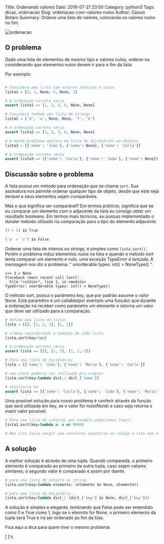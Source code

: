 Title: Ordenando valores
Date: 2016-07-21 23:00
Category: python3
Tags: dicas, ordenacao
Slug: ordenacao-com-valores-nulos
Author: Cássio Botaro
Summary: Ordene uma lista de valores, colocando os valores nulos no fim.

![ordenacao]({filename}/images/sort.jpg "Ordenação")

## O problema

Dado uma lista de elementos de mesmo tipo e valores nulos, ordene-os considerando que elementos nulos devem ir para o fim da lista.

Por exemplo:
```python

# Considere uma lista com valores inteiros e nulos
lista1 = [2, 1, None, 6, None, 3]

# A ordenação correta seria
assert lista1 == [1, 2, 3, 6, None, None]

# Considere também uma lista de strings
lista2 = ['d', 'a', None, None, 'f', 'b']

# A ordenação correta seria
assert lista2 == [1, 2, 3, 6, None, None]

# O mesmo problema aparece em lista de dicionários ou objetos
lista3 = [{'nome': 'João'}, {'nome': None}, {'nome': 'Carla'}]

# A ordenação correta seria
assert lista3 == [{'nome': 'Carla'}, {'nome': 'João'}, {'nome': None}]
```

## Discussão sobre o problema

A lista possui um método para ordenação que se chama `sort`. Sua assinatura nos permite ordenar qualquer tipo de objeto, desde que este seja iterável e seus elementos sejam comparáveis.

Mas o que significa ser comparável? Em termos práticos, significa que se eu comparar um elemento com o adjacente da lista eu consigo obter um resultado booleano. Em termos mais técnicos, eu pussuo implementado o dunder método utlizado na comparação para o tipo do elemento adjacente.

```python
(3 > 2) is True

('a' > 'z') is False
```

Ordenar uma lista de inteiros ou strings, é simples como `lista.sort()`. Porém o problema induz elementos nulos na lista e 	quando o método sort tenta comparar um elemento e nulo, uma exceção TypeError é lançada. A mensagem nos diz o problema: " unorderable types: int() > NoneType() ".

```
>>> 3 > None
Traceback (most recent call last):
  File "<stdin>", line 1, in <module>
TypeError: unorderable types: int() > NoneType()
```

O método sort, possui o parâmetro  key, que por padrão assume o valor None. Este paramêtro é um callable(por exemplo uma função) que durante a ordenação irá receber como parâmetro um elemento e retorna um valor que deve ser utilizado para a comparação.

```python
# define uma lista de listas
lista = [[], [1, 2, 3], [1, 2]]

# ordena considerando o tamanho de cada lista
lista.sort(key=len)

# A ordenação correta seria
assert lista == [[], [1, 2], [1, 2, 3]]

# Para uma lista de dicionários
lista = [{'nome': 'João'}, {'nome': 'Maria'}, {'nome': 'Carla'}]

# uma chave poderia ser utilizada pra ordenar.
lista.sort(key=lambda dict_: dict_['nome'])

# resultaria em
assert lista == [{'nome': 'Carla'}, {'nome': 'João'}, {'nome': 'Maria'}]
```

Uma possível solução para nosso problema é conferir através da função que será utilizada em key, se o valor for nulo(None) e caso seja retorna o maior valor possível.

```python
# Para uma lista de inteiros por exemplo poderiamos fazer:
lista1.sort(key=lambda x: x or 9999)

# Mas isto faria surgir uma constante aleatória no código e isto não é legal.
```

## A solução

A melhor solução é através de uma tupla. Quando comparada, o primeiro elemento é comparado ao primeiro da outra tupla, caso sejam valores similares, o segundo valor é comparado e assim por diante.

```python
# para uma lista de inteiro ou string:
lista.sort(key=lambda elemento: (elemento is None, elemento))

# para uma lista de dicionário
lista.sort(key=lambda dict_: (dict_['key'] is None, dict_['key']))
```

A solução é simples e elegante, lembrando que False pode ser entendido como 0 e True como 1, logo se o elemnto for None, o primeiro elemento da tupla será True e irá ser ordenado ao fim da lista.

Fica aqui a dica para quem tiver o mesmo problema.

[ ]'s
